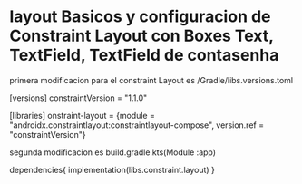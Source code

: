 # layout Basicos y configuracion de Constraint Layout con Boxes Text, TextField, TextField de contasenha

primera modificacion para el constraint Layout es /Gradle/libs.versions.toml

[versions]
constraintVersion = "1.1.0"


[libraries]
onstraint-layout = {module = "androidx.constraintlayout:constraintlayout-compose", version.ref = "constraintVersion"}

segunda modificacion es build.gradle.kts(Module :app)

dependencies{
  implementation(libs.constraint.layout)
}
